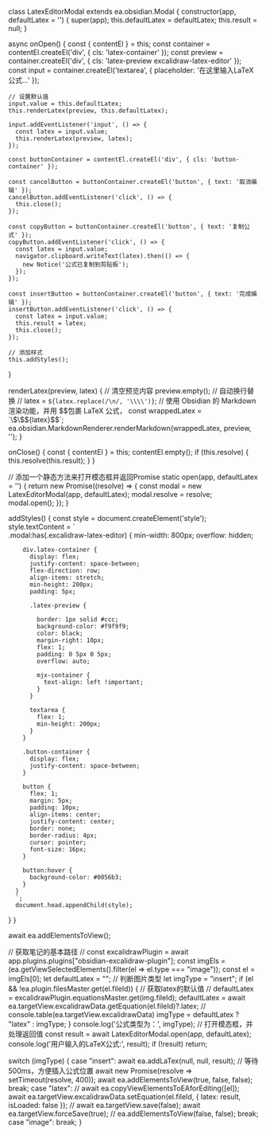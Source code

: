 
class LatexEditorModal extends ea.obsidian.Modal {
  constructor(app, defaultLatex = '') {
    super(app);
    this.defaultLatex = defaultLatex;
    this.result = null;
  }

  async onOpen() {
    const { contentEl } = this;
    const container = contentEl.createEl('div', { cls: 'latex-container' });
    const preview = container.createEl('div', { cls: 'latex-preview excalidraw-latex-editor' });
    const input = container.createEl('textarea', { placeholder: '在这里输入LaTeX公式...' });

    // 设置默认值
    input.value = this.defaultLatex;
    this.renderLatex(preview, this.defaultLatex);

    input.addEventListener('input', () => {
      const latex = input.value;
      this.renderLatex(preview, latex);
    });

    const buttonContainer = contentEl.createEl('div', { cls: 'button-container' });

    const cancelButton = buttonContainer.createEl('button', { text: '取消编辑' });
    cancelButton.addEventListener('click', () => {
      this.close();
    });

    const copyButton = buttonContainer.createEl('button', { text: '复制公式' });
    copyButton.addEventListener('click', () => {
      const latex = input.value;
      navigator.clipboard.writeText(latex).then(() => {
        new Notice('公式已复制到剪贴板');
      });
    });

    const insertButton = buttonContainer.createEl('button', { text: '完成编辑' });
    insertButton.addEventListener('click', () => {
      const latex = input.value;
      this.result = latex;
      this.close();
    });

    // 添加样式
    this.addStyles();
  }

  renderLatex(preview, latex) {
    // 清空预览内容
    preview.empty();
    // 自动换行替换
    // latex = `${latex.replace(/\n/, '\\\\')}`;
    // 使用 Obsidian 的 Markdown 渲染功能，并用 $$包裹 LaTeX 公式，
    const wrappedLatex = `\$\$${latex}\$\$`;
    ea.obsidian.MarkdownRenderer.renderMarkdown(wrappedLatex, preview, '');
  }

  onClose() {
    const { contentEl } = this;
    contentEl.empty();
    if (this.resolve) {
      this.resolve(this.result);
    }
  }

  // 添加一个静态方法来打开模态框并返回Promise
  static open(app, defaultLatex = '') {
    return new Promise((resolve) => {
      const modal = new LatexEditorModal(app, defaultLatex);
      modal.resolve = resolve;
      modal.open();
    });
  }

  addStyles() {
      const style = document.createElement('style');
      style.textContent = `    
      .modal:has(.excalidraw-latex-editor) {
        min-width: 800px;
        overflow: hidden;

        div.latex-container {
          display: flex;
          justify-content: space-between;
          flex-direction: row;
          align-items: stretch;
          min-height: 200px;
          padding: 5px;

          .latex-preview {

            border: 1px solid #ccc;
            background-color: #f9f9f9;
            color: black;
            margin-right: 10px;
            flex: 1;
            padding: 0 5px 0 5px;
            overflow: auto;

            mjx-container {
              text-align: left !important;
            }
          }

          textarea {
            flex: 1;
            min-height: 200px;
          }
        }

        .button-container {
          display: flex;
          justify-content: space-between;
        }

        button {
          flex: 1;
          margin: 5px;
          padding: 10px;
          align-items: center;
          justify-content: center;
          border: none;
          border-radius: 4px;
          cursor: pointer;
          font-size: 16px;
        }

        button:hover {
          background-color: #0056b3;
        }
      }
      `;
      document.head.appendChild(style);
  }
}


await ea.addElementsToView();

// 获取笔记的基本路径
// const excalidrawPlugin = await app.plugins.plugins["obsidian-excalidraw-plugin"];
const imgEls = (ea.getViewSelectedElements().filter(el => el.type === "image"));
const el = imgEls[0];
let defaultLatex = "";
// 判断图片类型
let imgType = "insert";
if (el && !ea.plugin.filesMaster.get(el.fileId)) {
  // 获取latex的默认值
  // defaultLatex = excalidrawPlugin.equationsMaster.get(img.fileId);
  defaultLatex = await ea.targetView.excalidrawData.getEquation(el.fileId)?.latex;
  // console.table(ea.targetView.excalidrawData)
  imgType = defaultLatex ? "latex" : imgType;
}
console.log('公式类型为：', imgType);
// 打开模态框，并处理返回值
const result = await LatexEditorModal.open(app, defaultLatex);
console.log('用户输入的LaTeX公式:', result);
if (!result) return;

switch (imgType) {
  case "insert":
    await ea.addLaTex(null, null, result);
    // 等待500ms，方便插入公式位置
    await new Promise(resolve => setTimeout(resolve, 400));
    await ea.addElementsToView(true, false, false);
    break;
  case "latex":
    // await ea.copyViewElementsToEAforEditing([el]);
    await ea.targetView.excalidrawData.setEquation(el.fileId, {
      latex: result,
      isLoaded: false
    });
    // await ea.targetView.save(false);
    await ea.targetView.forceSave(true);
    // ea.addElementsToView(false, false);
    break;
  case "image":
    break;
}

